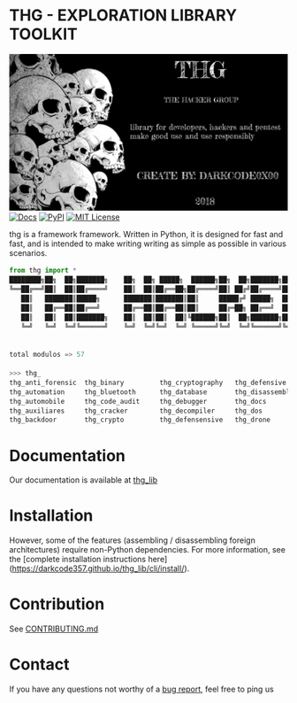 # THG - EXPLORATION LIBRARY TOOLKIT
![Screenshot](https://github.com/darkcode357/thg_lib/blob/master/THG/THG-2.png)
[![Docs](https://darkcode357.github.io/thg_lib/)](https://darkcode357.github.io/thg_lib/)
[![PyPI](https://img.shields.io/badge/pypi-v1.0-green.svg?style=flat)](https://github.com/darkcode357/thg_lib)
[![MIT License](https://img.shields.io/badge/license-MIT-blue.svg?style=flat)](http://choosealicense.com/licenses/mit/)

thg is a framework framework. Written in Python, it is designed for fast and fast, and is intended to make writing writing as simple as possible in various scenarios.
```python
from thg import *
████████╗██╗  ██╗███████╗    ██╗  ██╗ █████╗  ██████╗██╗  ██╗███████╗██████╗      ██████╗ ██████╗  ██████╗ ██╗   ██╗██████╗ 
╚══██╔══╝██║  ██║██╔════╝    ██║  ██║██╔══██╗██╔════╝██║ ██╔╝██╔════╝██╔══██╗    ██╔════╝ ██╔══██╗██╔═══██╗██║   ██║██╔══██╗
   ██║   ███████║█████╗      ███████║███████║██║     █████╔╝ █████╗  ██████╔╝    ██║  ███╗██████╔╝██║   ██║██║   ██║██████╔╝
   ██║   ██╔══██║██╔══╝      ██╔══██║██╔══██║██║     ██╔═██╗ ██╔══╝  ██╔══██╗    ██║   ██║██╔══██╗██║   ██║██║   ██║██╔═══╝ 
   ██║   ██║  ██║███████╗    ██║  ██║██║  ██║╚██████╗██║  ██╗███████╗██║  ██║    ╚██████╔╝██║  ██║╚██████╔╝╚██████╔╝██║     
   ╚═╝   ╚═╝  ╚═╝╚══════╝    ╚═╝  ╚═╝╚═╝  ╚═╝ ╚═════╝╚═╝  ╚═╝╚══════╝╚═╝  ╚═╝     ╚═════╝ ╚═╝  ╚═╝ ╚═════╝  ╚═════╝ ╚═╝     
                   

total modulos => 57

>>> thg_
thg_anti_forensic  thg_binary         thg_cryptography   thg_defensive      thg_exploitation   thg_hardware       thg_misc           thg_packer         thg_server         thg_spoof          thg_voip
thg_automation     thg_bluetooth      thg_database       thg_disassembler   thg_fingerprint    thg_honeypot       thg_mobile         thg_proxy          thg_shells         thg_stego          thg_windows
thg_automobile     thg_code_audit     thg_debugger       thg_docs           thg_firmware       thg_ids            thg_networking     thg_radio          thg_sniffer        thg_tunnel         thg_wireless
thg_auxiliares     thg_cracker        thg_decompiler     thg_dos            thg_forensic       thg_keylogger      thg_nfc            thg_recon          thg_social         thg_unpacker       
thg_backdoor       thg_crypto         thg_defensensive   thg_drone          thg_gpu            thg_malware        thg_os             thg_reversing      thg_spoff          thg_version
```

# Documentation
Our documentation is available at [thg_lib](https://darkcode357.github.io/thg_lib/)
# Installation
However, some of the features (assembling / disassembling foreign architectures) require non-Python dependencies. For more information, see the [complete installation instructions here] (https://darkcode357.github.io/thg_lib/cli/install/).
# Contribution
See [CONTRIBUTING.md](CONTRIBUTING.md)
# Contact
If you have any questions not worthy of a
[bug report](https://github.com/darkcode357/thg_lib/issues), feel free to ping us
